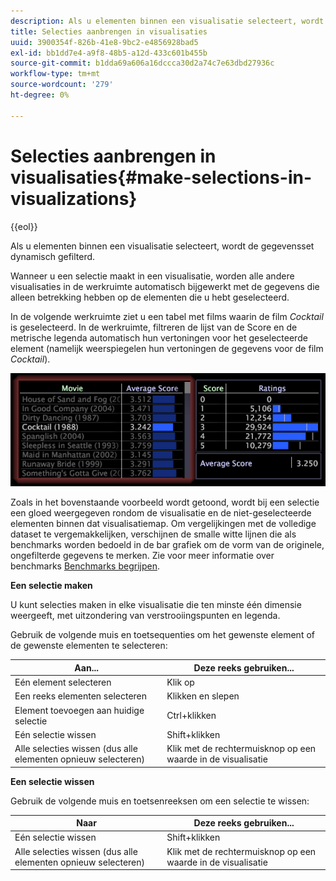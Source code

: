 ```yaml
---
description: Als u elementen binnen een visualisatie selecteert, wordt de gegevensset dynamisch gefilterd.
title: Selecties aanbrengen in visualisaties
uuid: 3900354f-826b-41e8-9bc2-e4856928bad5
exl-id: bb1dd7e4-a9f8-48b5-a12d-433c601b455b
source-git-commit: b1dda69a606a16dccca30d2a74c7e63dbd27936c
workflow-type: tm+mt
source-wordcount: '279'
ht-degree: 0%

---
```


# Selecties aanbrengen in visualisaties{#make-selections-in-visualizations}

{{eol}}

Als u elementen binnen een visualisatie selecteert, wordt de gegevensset dynamisch gefilterd.

Wanneer u een selectie maakt in een visualisatie, worden alle andere visualisaties in de werkruimte automatisch bijgewerkt met de gegevens die alleen betrekking hebben op de elementen die u hebt geselecteerd.

In de volgende werkruimte ziet u een tabel met films waarin de film *Cocktail* is geselecteerd. In de werkruimte, filtreren de lijst van de Score en de metrische legenda automatisch hun vertoningen voor het geselecteerde element (namelijk weerspiegelen hun vertoningen de gegevens voor de film *Cocktail*).

![](assets/wsp_selection_Basic.png)

Zoals in het bovenstaande voorbeeld wordt getoond, wordt bij een selectie een gloed weergegeven rondom de visualisatie en de niet-geselecteerde elementen binnen dat visualisatiemap. Om vergelijkingen met de volledige dataset te vergemakkelijken, verschijnen de smalle witte lijnen die als benchmarks worden bedoeld in de bar grafiek om de vorm van de originele, ongefilterde gegevens te merken. Zie voor meer informatie over benchmarks [Benchmarks begrijpen](../../../../home/c-get-started/c-vis/c-ustd-benchmks.md#concept-c7b0f4102e92458096f8c4765cbe2914).

**Een selectie maken**

U kunt selecties maken in elke visualisatie die ten minste één dimensie weergeeft, met uitzondering van verstrooiingspunten en legenda.

Gebruik de volgende muis en toetsequenties om het gewenste element of de gewenste elementen te selecteren:

| Aan... | Deze reeks gebruiken... |
|---|---|
| Eén element selecteren | Klik op |
| Een reeks elementen selecteren | Klikken en slepen |
| Element toevoegen aan huidige selectie | Ctrl+klikken |
| Eén selectie wissen | Shift+klikken |
| Alle selecties wissen (dus alle elementen opnieuw selecteren) | Klik met de rechtermuisknop op een waarde in de visualisatie |

**Een selectie wissen**

Gebruik de volgende muis en toetsenreeksen om een selectie te wissen:

| Naar | Deze reeks gebruiken... |
|---|---|
| Eén selectie wissen | Shift+klikken |
| Alle selecties wissen (dus alle elementen opnieuw selecteren) | Klik met de rechtermuisknop op een waarde in de visualisatie |
